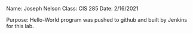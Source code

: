 Name: Joseph Nelson
Class: CIS 285
Date: 2/16/2021

Purpose:
Hello-World program was pushed to github and built by Jenkins for this
lab.